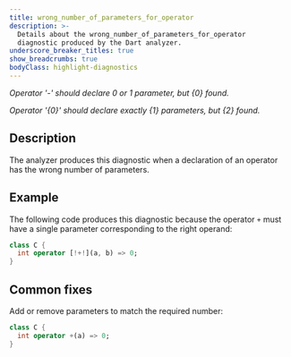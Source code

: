 ```yaml
---
title: wrong_number_of_parameters_for_operator
description: >-
  Details about the wrong_number_of_parameters_for_operator
  diagnostic produced by the Dart analyzer.
underscore_breaker_titles: true
show_breadcrumbs: true
bodyClass: highlight-diagnostics
---
```


_Operator '-' should declare 0 or 1 parameter, but {0} found._

_Operator '{0}' should declare exactly {1} parameters, but {2} found._

## Description

The analyzer produces this diagnostic when a declaration of an operator has
the wrong number of parameters.

## Example

The following code produces this diagnostic because the operator `+` must
have a single parameter corresponding to the right operand:

```dart
class C {
  int operator [!+!](a, b) => 0;
}
```

## Common fixes

Add or remove parameters to match the required number:

```dart
class C {
  int operator +(a) => 0;
}
```

